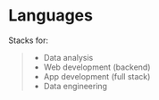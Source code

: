 # Languages

Stacks for:
> - Data analysis
> - Web development (backend)
> - App development (full stack)
> - Data engineering
